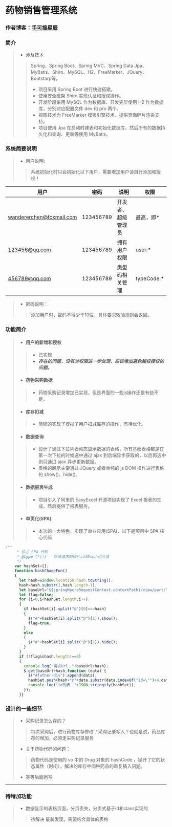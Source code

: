 # 药物销售管理系统
### 作者博客：[手可摘星辰](https://www.wandererchen.xyz)
### 简介
>- 涉及技术
>>Spring、Spring Boot、Spring MVC、Spring Data Jpa、MyBatis、Shiro、MySQL、H2、FreeMarker、JQuery、Bootstarp等。
>>- 项目采用 Spring Boot 进行快速搭建。
>>- 使用安全框架 Shiro 实现认证和授权操作。
>>- 开发阶段采用 MySQL 作为数据库、开发完毕使用 H2 作为数据库，分别对应配置文件 dev 和 pro 两个。
>>- 视图技术为 FreeMarker 模板引擎技术，提供页面碎片渲染支持。
>>- 项目使用 Jpa 在启动时建表和初始化数据库、然后所有的数据持久化和查询、更新等使用 MyBatis。


### 系统简要说明
>- 用户说明:
>>系统初始化时只会初始化以下用户，需要增加用户请自行添加和授权！

|用户|密码|说明|权限|
|-------|-------|-------|-------|
|wandererchen@foxmail.com|123456789|开发者、超级管理员|最高，即*|
|123456@qq.com|123456789|拥有用户权限|user:*|
|456789@qq.com|123456789|类型码相关管理|typeCode:*|
>- 密码说明：
>>添加用户时，密码不得少于10位，具体要求效验规则会返回。
### 功能简介
>- #### 用户的新增和授权
>>- 已实现
>>- ***存在的问题，没有对权限进一步处理，应该增加避免越权授权的问题。***
>- #### 药物采购数据
>>- 药物采购记录增加已实现，但是界面的一些js操作还是有些不足。
>- #### 库存扣减
>>- 简陋的实现了模拟了用户扣减库存的操作，有待优化。
>- #### 数据查询
>>- 设计了通过下拉列表动态显示数据的表格，所有基础表格都是在第一次下拉的时候选中通过 ajax 到后端异步获取的，以后再选中则只通过 ajax 异步更新数据。
>>- 表格的展示主要通过 JQuery 或者单纯的 js DOM 操作进行表格的 show()、hide()。
>- #### 数据报表生成
>>- 项目引入了阿里的 EasyExcel 开源项目实现了 Excel 报表的生成，然后提供了报表服务。
>- #### 单页化(SPA)
>>- 本次的一大特色，实现了单业应用(SPA)，以下是项目中 SPA 核心代码
```js
/**
     * 核心 SPA 代码
     * @type {*[]}   存储请求的碎片id和hash组合值
     */
    var hashSet=[];
    function hashChageFun()
    {
      let hash=window.location.hash.toString();
      hash=hash.substr(1,hash.length-1);
      let baseUrl="${springMacroRequestContext.contextPath}/view/part/";
      let flag=false;
      for (i=0;i<hashSet.length;i++)
      {
        if (hashSet[i].split("@")[0]===hash)
        {
          $("#"+hashSet[i].split("@")[1]).show();
          flag=true;
        }
        else
        {
          $("#"+hashSet[i].split("@")[1]).hide();
        }
      }
      if (!flag&&hash.length!==0)
      {
        console.log("请求Url："+baseUrl+hash);
        $.get(baseUrl+hash,function (data) {
          $("#father-div").append(data);
          hashSet.push(hash+"@"+data.substr(data.indexOf("id=\"")+4,data.indexOf(" class")-10).trim());
          console.log("id列表："+JSON.stringify(hashSet));
        });
      }}
```
### 设计的一些细节
>- 采购记录怎么存的？ 
>>每次采购后，进行药物库存修改？采购记录写入？也就是说，药品库存的增加，必须走采购记录服务
>- 关于药物代码的问题：
>>药物代码是使用的 vo 中的 Drug 对象的 hashCode ，抛开了它的状态属性（时间）。解决的库存中同种药品的重复插入问题。
>- 等等后面再写
***
### 待增加功能

>- 数据显示的表格页面，分页丢失，分页式基于id和class实现的
>>待解决
>>最新发现，需要结合具体的表格

